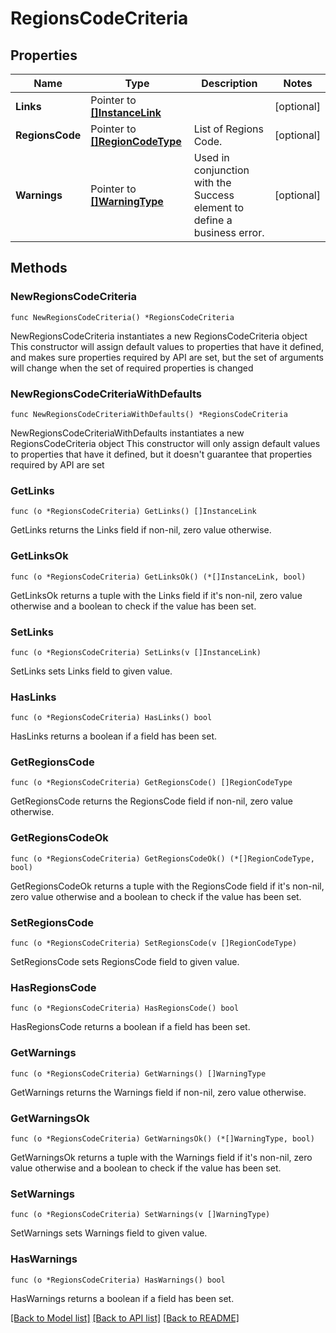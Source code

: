 # RegionsCodeCriteria

## Properties

Name | Type | Description | Notes
------------ | ------------- | ------------- | -------------
**Links** | Pointer to [**[]InstanceLink**](InstanceLink.md) |  | [optional] 
**RegionsCode** | Pointer to [**[]RegionCodeType**](RegionCodeType.md) | List of Regions Code. | [optional] 
**Warnings** | Pointer to [**[]WarningType**](WarningType.md) | Used in conjunction with the Success element to define a business error. | [optional] 

## Methods

### NewRegionsCodeCriteria

`func NewRegionsCodeCriteria() *RegionsCodeCriteria`

NewRegionsCodeCriteria instantiates a new RegionsCodeCriteria object
This constructor will assign default values to properties that have it defined,
and makes sure properties required by API are set, but the set of arguments
will change when the set of required properties is changed

### NewRegionsCodeCriteriaWithDefaults

`func NewRegionsCodeCriteriaWithDefaults() *RegionsCodeCriteria`

NewRegionsCodeCriteriaWithDefaults instantiates a new RegionsCodeCriteria object
This constructor will only assign default values to properties that have it defined,
but it doesn't guarantee that properties required by API are set

### GetLinks

`func (o *RegionsCodeCriteria) GetLinks() []InstanceLink`

GetLinks returns the Links field if non-nil, zero value otherwise.

### GetLinksOk

`func (o *RegionsCodeCriteria) GetLinksOk() (*[]InstanceLink, bool)`

GetLinksOk returns a tuple with the Links field if it's non-nil, zero value otherwise
and a boolean to check if the value has been set.

### SetLinks

`func (o *RegionsCodeCriteria) SetLinks(v []InstanceLink)`

SetLinks sets Links field to given value.

### HasLinks

`func (o *RegionsCodeCriteria) HasLinks() bool`

HasLinks returns a boolean if a field has been set.

### GetRegionsCode

`func (o *RegionsCodeCriteria) GetRegionsCode() []RegionCodeType`

GetRegionsCode returns the RegionsCode field if non-nil, zero value otherwise.

### GetRegionsCodeOk

`func (o *RegionsCodeCriteria) GetRegionsCodeOk() (*[]RegionCodeType, bool)`

GetRegionsCodeOk returns a tuple with the RegionsCode field if it's non-nil, zero value otherwise
and a boolean to check if the value has been set.

### SetRegionsCode

`func (o *RegionsCodeCriteria) SetRegionsCode(v []RegionCodeType)`

SetRegionsCode sets RegionsCode field to given value.

### HasRegionsCode

`func (o *RegionsCodeCriteria) HasRegionsCode() bool`

HasRegionsCode returns a boolean if a field has been set.

### GetWarnings

`func (o *RegionsCodeCriteria) GetWarnings() []WarningType`

GetWarnings returns the Warnings field if non-nil, zero value otherwise.

### GetWarningsOk

`func (o *RegionsCodeCriteria) GetWarningsOk() (*[]WarningType, bool)`

GetWarningsOk returns a tuple with the Warnings field if it's non-nil, zero value otherwise
and a boolean to check if the value has been set.

### SetWarnings

`func (o *RegionsCodeCriteria) SetWarnings(v []WarningType)`

SetWarnings sets Warnings field to given value.

### HasWarnings

`func (o *RegionsCodeCriteria) HasWarnings() bool`

HasWarnings returns a boolean if a field has been set.


[[Back to Model list]](../README.md#documentation-for-models) [[Back to API list]](../README.md#documentation-for-api-endpoints) [[Back to README]](../README.md)


